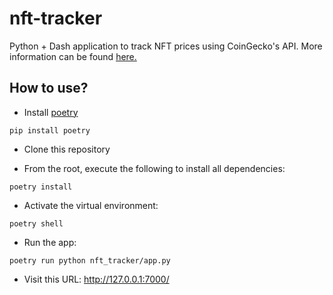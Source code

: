 # nft-tracker
Python + Dash application to track NFT prices using CoinGecko's API. More information
can be found [here.](https://www.coingecko.com/api/documentation)

## How to use?
- Install [poetry](https://python-poetry.org/docs/)
```
pip install poetry
```

- Clone this repository

- From the root, execute the following to install all dependencies:
```
poetry install
```

- Activate the virtual environment:
```
poetry shell
```

- Run the app:
```
poetry run python nft_tracker/app.py
```

- Visit this URL: http://127.0.0.1:7000/